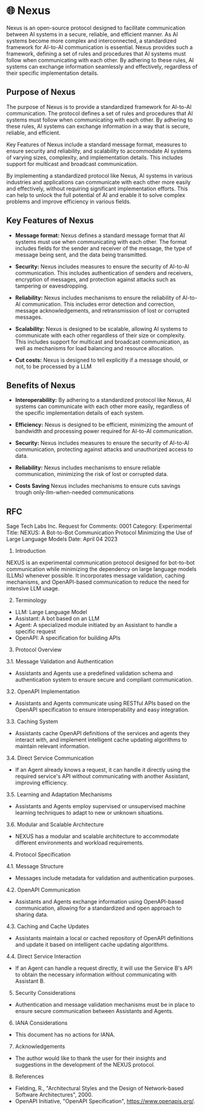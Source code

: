 # 🌐 Nexus
Nexus is an open-source protocol designed to facilitate communication between AI systems in a secure, reliable, and efficient manner. As AI systems become more complex and interconnected, a standardized framework for AI-to-AI communication is essential. Nexus provides such a framework, defining a set of rules and procedures that AI systems must follow when communicating with each other. By adhering to these rules, AI systems can exchange information seamlessly and effectively, regardless of their specific implementation details.

## Purpose of Nexus
The purpose of Nexus is to provide a standardized framework for AI-to-AI communication. The protocol defines a set of rules and procedures that AI systems must follow when communicating with each other. By adhering to these rules, AI systems can exchange information in a way that is secure, reliable, and efficient.

Key Features of Nexus include a standard message format, measures to ensure security and reliability, and scalability to accommodate AI systems of varying sizes, complexity, and implementation details. This includes support for multicast and broadcast communication.

By implementing a standardized protocol like Nexus, AI systems in various industries and applications can communicate with each other more easily and effectively, without requiring significant implementation efforts. This can help to unlock the full potential of AI and enable it to solve complex problems and improve efficiency in various fields.

## Key Features of Nexus
- **Message format:** Nexus defines a standard message format that AI systems must use when communicating with each other. The format includes fields for the sender and receiver of the message, the type of message being sent, and the data being transmitted.

- **Security:** Nexus includes measures to ensure the security of AI-to-AI communication. This includes authentication of senders and receivers, encryption of messages, and protection against attacks such as tampering or eavesdropping.

- **Reliability:** Nexus includes mechanisms to ensure the reliability of AI-to-AI communication. This includes error detection and correction, message acknowledgements, and retransmission of lost or corrupted messages.

- **Scalability:** Nexus is designed to be scalable, allowing AI systems to communicate with each other regardless of their size or complexity. This includes support for multicast and broadcast communication, as well as mechanisms for load balancing and resource allocation.

- **Cut costs:** Nexus is designed to tell explicitly if a message should, or not, to be processed by a LLM

## Benefits of Nexus
- **Interoperability:** By adhering to a standardized protocol like Nexus, AI systems can communicate with each other more easily, regardless of the specific implementation details of each system.

- **Efficiency:** Nexus is designed to be efficient, minimizing the amount of bandwidth and processing power required for AI-to-AI communication.

- **Security:** Nexus includes measures to ensure the security of AI-to-AI communication, protecting against attacks and unauthorized access to data.

- **Reliability:** Nexus includes mechanisms to ensure reliable communication, minimizing the risk of lost or corrupted data.

- **Costs Saving** Nexus includes mechanisms to ensure cuts savings trough only-llm-when-needed communications

## RFC

  Sage Tech Labs Inc.
  Request for Comments: 0001
  Category: Experimental
  Title: NEXUS: A Bot-to-Bot Communication Protocol Minimizing the Use of Large Language Models
  Date: April 04 2023

1. Introduction

  NEXUS is an experimental communication protocol designed for bot-to-bot communication while minimizing the dependency on large language models (LLMs) whenever possible. It incorporates message validation, caching mechanisms, and OpenAPI-based communication to reduce the need for intensive LLM usage.

2. Terminology

- LLM: Large Language Model
- Assistant: A bot based on an LLM
- Agent: A specialized module initiated by an Assistant to handle a specific request
- OpenAPI: A specification for building APIs

3. Protocol Overview

3.1. Message Validation and Authentication
- Assistants and Agents use a predefined validation schema and authentication system to ensure secure and compliant communication.

3.2. OpenAPI Implementation
- Assistants and Agents communicate using RESTful APIs based on the OpenAPI specification to ensure interoperability and easy integration.

3.3. Caching System
- Assistants cache OpenAPI definitions of the services and agents they interact with, and implement intelligent cache updating algorithms to maintain relevant information.

3.4. Direct Service Communication
- If an Agent already knows a request, it can handle it directly using the required service's API without communicating with another Assistant, improving efficiency.

3.5. Learning and Adaptation Mechanisms
- Assistants and Agents employ supervised or unsupervised machine learning techniques to adapt to new or unknown situations.

3.6. Modular and Scalable Architecture
- NEXUS has a modular and scalable architecture to accommodate different environments and workload requirements.

4. Protocol Specification

4.1. Message Structure
- Messages include metadata for validation and authentication purposes.

4.2. OpenAPI Communication
- Assistants and Agents exchange information using OpenAPI-based communication, allowing for a standardized and open approach to sharing data.

4.3. Caching and Cache Updates
- Assistants maintain a local or cached repository of OpenAPI definitions and update it based on intelligent cache updating algorithms.

4.4. Direct Service Interaction
- If an Agent can handle a request directly, it will use the Service B's API to obtain the necessary information without communicating with Assistant B.

5. Security Considerations

- Authentication and message validation mechanisms must be in place to ensure secure communication between Assistants and Agents.

6. IANA Considerations

- This document has no actions for IANA.

7. Acknowledgements

- The author would like to thank the user for their insights and suggestions in the development of the NEXUS protocol.

8. References

- Fielding, R., "Architectural Styles and the Design of Network-based Software Architectures", 2000.
- OpenAPI Initiative, "OpenAPI Specification", https://www.openapis.org/.
